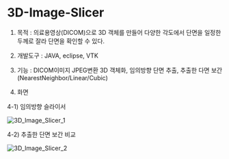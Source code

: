 # 3D-Image-Slicer

1) 목적 : 의료용영상(DICOM)으로 3D 객체를 만들어 다양한 각도에서 단면을 일정한 두께로 잘라 단면을 확인할 수 있다.

2) 개발도구 : JAVA, eclipse, VTK

3) 기능 : DICOM이미지 JPEG변환 3D 객체화, 임의방향 단면 추출, 추출한 다면 보간(NearestNeighbor/Linear/Cubic) 

4) 화면

4-1) 임의방향 슬라이서 

![3D_Image_Slicer_1](https://github.com/user-attachments/assets/7a1de936-1354-4b4a-ac7d-5b87197c2c3b)


4-2) 추출한 단면 보간 비교

![3D_Image_Slicer_2](https://github.com/user-attachments/assets/bca2ccaf-54f5-4bcf-b121-b423e112bdc6)
